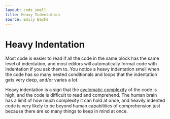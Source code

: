 ```yaml
---
layout: code_smell
title: Heavy Indentation
source: Emily Bache
---
```


# Heavy Indentation
Most code is easier to read if all the code in the same block has the same level of indentation, and most editors will automatically format code with indentation if you ask them to. You notice a heavy indentation smell when the code has so many nested conditionals and loops that the indentation gets very deep, and/or varies a lot.

Heavy indentation is a sign that the [cyclomatic complexity](https://en.wikipedia.org/wiki/Cyclomatic_complexity) of the code is high, and the code is difficult to read and comprehend. The human brain has a limit of how much complexity it can hold at once, and heavily indented code is very likely to be beyond human capabilities of comprehension just because there are so many things to keep in mind at once.
